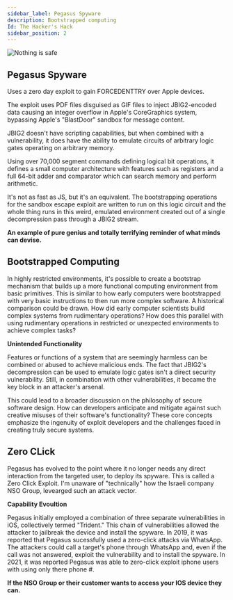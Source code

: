 ```yaml
---
sidebar_label: Pegasus Spyware
description: Bootstrapped computing 
Id: The Hacker's Hack
sidebar_position: 2
---
```


![Nothing is safe](/img/cyber.png)

## Pegasus Spyware

Uses a zero day exploit to gain FORCEDENTTRY over Apple devices. 

The exploit uses PDF files disguised as GIF files to inject JBIG2-encoded data causing an integer overflow in Apple's CoreGraphics system, bypassing Apple's "BlastDoor" sandbox for message content. 

JBIG2 doesn't have scripting capabilities, but when combined with a vulnerability, it does have the ability to emulate circuits of arbitrary logic gates operating on arbitrary memory. 

Using over 70,000 segment commands defining logical bit operations, it defines a small computer architecture with features such as registers and a full 64-bit adder and comparator which can search memory and perform arithmetic. 

It's not as fast as JS, but it's an equivalent. The bootstrapping operations for the sandbox escape exploit are written to run on this logic circuit and the whole thing runs in this weird, emulated environment created out of a single decompression pass through a JBIG2 stream. 

**An example of pure genius and totally terrifying reminder of what minds can devise.**

## Bootstrapped Computing

In highly restricted environments, it's possible to create a bootstrap mechanism that builds up a more functional computing environment from basic primitives. This is similar to how early computers were bootstrapped with very basic instructions to then run more complex software.
A historical comparison could be drawn. How did early computer scientists build complex systems from rudimentary operations? How does this parallel with using rudimentary operations in restricted or unexpected environments to achieve complex tasks?

**Unintended Functionality**

Features or functions of a system that are seemingly harmless can be combined or abused to achieve malicious ends. The fact that JBIG2's decompression can be used to emulate logic gates isn't a direct security vulnerability. Still, in combination with other vulnerabilities, it became the key block in an attacker's arsenal.

This could lead to a broader discussion on the philosophy of secure software design. How can developers anticipate and mitigate against such creative misuses of their software's functionality? These core concepts emphasize the ingenuity of exploit developers and the challenges faced in creating truly secure systems.

## Zero CLick 

Pegasus has evolved to the point where it no longer needs any direct interaction from the targeted user, to deploy its spyware. This is called a Zero Click Exploit. I'm unaware of "technically" how the Israeli company NSO Group, levearged such an attack vector.

**Capability Evoultion** 

Pegasus initially employed a combination of three separate vulnerabilities in iOS, collectively termed "Trident." This chain of vulnerabilities allowed the attacker to jailbreak the device and install the spyware. In 2019, it was reported that Pegasus sucessfully used a zero-click attacks via WhatsApp. The attackers could call a target's phone through WhatsApp and, even if the call was not answered, exploit the vulnerability and to install the spyware. In 2021, it was reported Pegasus was able to zero-click exploit iphone users with using only there phone #. 

**If the NSO Group or their customer wants to access your IOS device they can.**

